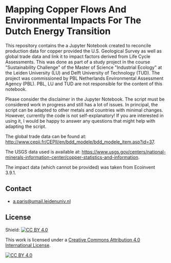 # Mapping Copper Flows And Environmental Impacts For The Dutch Energy Transition 

This repository contains the a Jupyter Notebook created to reconcile production data for copper provided the U.S. Geological Survey as well as global trade data and link it to impact factors derived from Life Cycle Assessments. This was done as part of a study project in the course "Sustainability Challenge" of the Master of Science "Industrial Ecology" at the Leiden University (LU) and Delft University of Technology (TUD). The project was commissioned by PBL Netherlands Environmental Assessment Agency (PBL). PBL, LU and TUD are not responsible for the content of this notebook. 

Please consider the disclaimer in the Jupyter Notebook. The script must be considered work in progress and still has a lot of issues. In principal, the script can be adapted to other metals and countries with minimal changes. However, currently the code is not self-explanatory! If you are interested in using it, I would be happy to answer any questions that might help with adapting the script.

The global trade data can be found at: http://www.cepii.fr/CEPII/en/bdd_modele/bdd_modele_item.asp?id=37.

The USGS data used is available at: https://www.usgs.gov/centers/national-minerals-information-center/copper-statistics-and-information. 

The impact data (which cannot be provided) was taken from Ecoinvent 3.9.1.

## Contact

- a.paris@umail.leidenuniv.nl

## License

Shield: [![CC BY 4.0][cc-by-shield]][cc-by]

This work is licensed under a
[Creative Commons Attribution 4.0 International License][cc-by].

[![CC BY 4.0][cc-by-image]][cc-by]

[cc-by]: http://creativecommons.org/licenses/by/4.0/
[cc-by-image]: https://i.creativecommons.org/l/by/4.0/88x31.png
[cc-by-shield]: https://img.shields.io/badge/License-CC%20BY%204.0-lightgrey.svg
